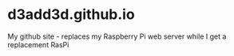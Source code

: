 # d3add3d.github.io
My github site - replaces my Raspberry Pi web server while I get a replacement RasPi
